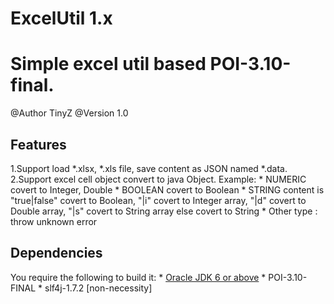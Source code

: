 # ExcelUtil 1.x
Simple excel util based POI-3.10-final.
=========
@Author TinyZ
@Version 1.0

## Features
1.Support load *.xlsx, *.xls file, save content as JSON named *.data.
2.Support excel cell object convert to java Object. Example:
    * NUMERIC covert to Integer, Double
    * BOOLEAN covert to Boolean
    * STRING content is "true|false" covert to Boolean, "|i" covert to Integer array, "|d" covert to Double array, "|s" covert to String array else covert to String
    * Other type : throw unknown error

## Dependencies
You require the following to build it:
    * [Oracle JDK 6 or above](http://www.oracle.com/technetwork/java/)
    * POI-3.10-FINAL
    * slf4j-1.7.2 [non-necessity]



